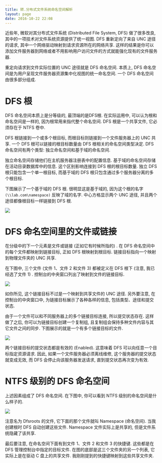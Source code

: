 ```yaml
---
title: 转.分布式文件系统命名空间解析
layout: page
date: 2016-10-22 22:08
---
```


近些年, 微软对其分布式文件系统 (Distributed File System, DFS) 做了很多改良, 其中的一项技术对文件系统资源提供了统一视图. DFS 重新定向了来自 UNC 途径的请求, 其中一个网络驱动映射到请求资源所在的网络共享. 这样的结果是你可以添加文件服务器到网络或者不用影响用户访问文件的方式就能强化现有的文件服务器.

重定向请求到文件实际位置的 UNC 途径就是 DFS 命名空间. 本质上, DFS 命名空间是为用户呈现文件服务器资源集中化视图的统一命名空间. 一个 DFS 命名空间由很多部分组成.

# DFS 根

DFS 命名空间本质上是分等级的, 最顶端的是DFS根. 在实际运用中, 可以认为根和命名空间是一样的, 因为根常用来指代整个命名空间. DFS 根是一个共享文件, 它必须存在于 NTFS 卷中.

DFS 根链接到一个或多个根目标, 而根目标则链接到一个文件服务器上的 UNC 共享. 一个 DFS 根可以链接的根目标数量由 DFS 根相关的命名空间类型决定. DFS 命名空间有两个类型: 独立命名空间和基于域的命名空间.

独立命名空间存储他们在主机服务器注册表中的配置信息. 基于域的命名空间存储在活动目录数据库中的信息. 这个区别影响连接到 DFS 根的根目标数量. 独立 DFS 根只能包含一个单一根目标, 而基于域的 DFS 根只包含通过多个服务器分离的多个根目标.

下图展示了一个基于域的 DFS 根. 很明显这是基于域的, 因为这个根的名字 `(\\lab.com\namespace)` 反映了域的名字. 中心方格显示两个 UNC 途径, 并且两个途径都像根目标一样链接到 DFS 根.

![](http://wiki.smallcpp.com/static/images/分布式文件系统命名空间解析/DFS根连接到一个或多个根目标.png)

# DFS 命名空间里的文件或链接

在分级中的下一个元素是文件或链接 (正如它有时候所指的) . 在 DFS 命名空间中的每个文件都映射到链接目标, 正如 DFS 根映射到根目标. 链接目标指向一个映射到物理文件夹的 UNC 共享.

在下图中, 三个文件 (文件 1、文件 2 和文件 3) 都被定义在 DFS 根下 (注意, 我已经选了文件 1) . 控制台的中央窗口列出了映射到文件的链接目标.

![](http://wiki.smallcpp.com/static/images/分布式文件系统命名空间解析/每个文件都映射到链接目标.png)

如你所见, 这个链接目标不过是一个映射到共享文件的 UNC 途径. 另外要注意, 在控制台的中央窗口中, 为链接目标展示了各种各样的信息, 包括类型、途径和提交状态.

由于一个文件可以和不同服务器上的多个链接目标连接, 所以提交状态存在. 这样做了之后, 你可以为链接目标创建一个复制组, 且复制组会保持多种文件内容与其它文件之间的同步. 下图展示的就是一个有多个链接目标的文件.

![](http://wiki.smallcpp.com/static/images/分布式文件系统命名空间解析/多个链接目标.png)

两个链接目标的提交状态都是有效的 (Enabled). 这意味着 DFS 可以向任意一个目标指定资源请求. 因此, 如果一个文件服务器必须离线维修, 这个服务器的提交状态就变成无效, 而 DFS 会停止向该服务器发送请求, 直到提交状态再次变为有效.

# NTFS 级别的 DFS 命名空间

上述因素组成了 DFS 命名空间. 在下图中, 你可以看到 NTFS 级别的命名空间是什么样子的.

![](http://wiki.smallcpp.com/static/images/分布式文件系统命名空间解析/驱动C盘上的DFS内容.png)

注意名为 Dfsroots 的文件, 它下面的那个文件就叫 Namespace (命名空间). 当我创建根时 DFS 自动创建这些文件. Namespace 文件实际上是共享的, 但是文件系统隐藏了该共享.

最后要注意, 在命名空间下面有到文件 1、文件 2 和文件 3 的快捷键. 这些都是在 DFS 管理控制台中指定的目标文件. 在图的底部是这三个文件夹的另一个列表, 它实际上是在驱动 C 盘上的共享文件. 我刚刚提到的快捷键映射到这些共享文件夹.
